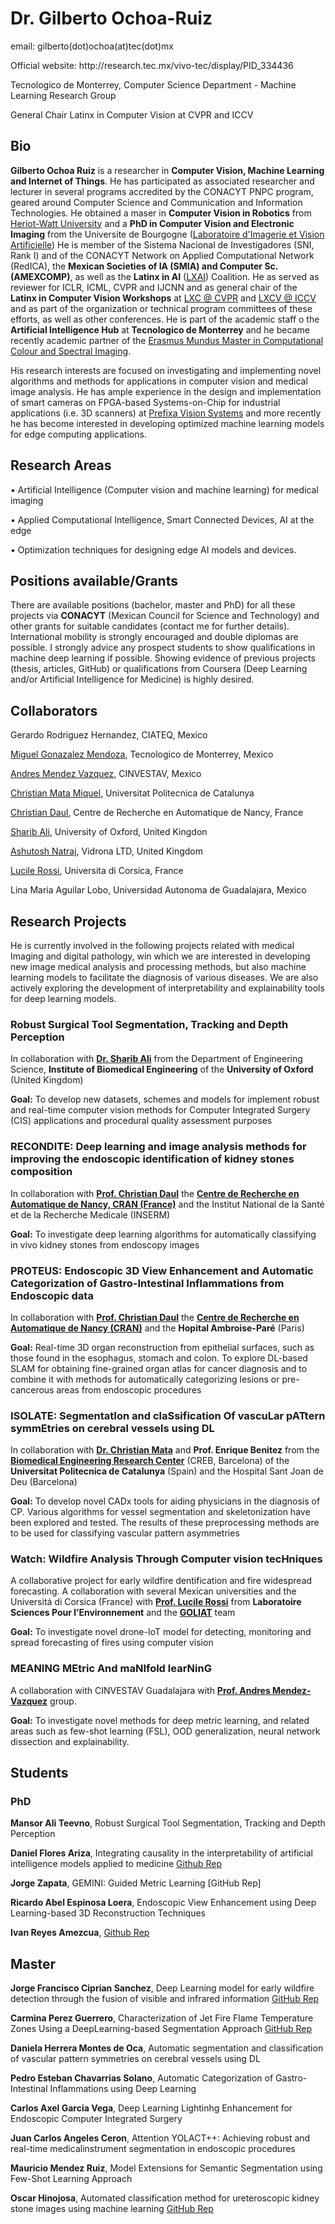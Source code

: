 
<h1>Dr. Gilberto Ochoa-Ruiz</h1>
<p>email: gilberto(dot)ochoa(at)tec(dot)mx</p>
<p> Official website: http://research.tec.mx/vivo-tec/display/PID_334436 </p>
<p> Tecnologico de Monterrey, Computer Science Department -  Machine Learning Research Group</p>
<p> General Chair Latinx in Computer Vision at CVPR and ICCV </p>

<h2>Bio</h2>

**Gilberto Ochoa Ruiz** is a researcher in **Computer Vision, Machine Learning and Internet of Things**. He has participated as associated researcher and lecturer in several programs accredited by the CONACYT PNPC program, geared around Computer Science and Communication and Information Technologies. He obtained a maser in **Computer Vision in Robotics** from [Heriot-Watt University](https://www.hw.ac.uk/) and a **PhD in Computer Vision and Electronic Imaging** from the Universite de Bourgogne ([Laboratoire d'Imagerie et Vision Artificielle](https://imvia.u-bourgogne.fr/en/laboratory)) He is member of the Sistema Nacional de Investigadores (SNI, Rank I) and of the CONACYT Network on Applied Computational Network (RedICA), the **Mexican Societies of IA (SMIA) and Computer Sc. (AMEXCOMP)**, as well as the **Latinx in AI** ([LXAI](https://www.latinxinai.org/)) Coalition. He as served as reviewer for ICLR, ICML, CVPR and IJCNN and as general chair of the **Latinx in Computer Vision Workshops** at [LXC @ CVPR](https://www.latinxinai.org/cvpr-2021-about) and [LXCV @ ICCV](https://www.latinxinai.org/iccv-2021) and as part of the organization or technical program committees of these efforts, as well as other conferences. He is part of the academic staff o the **Artificial Intelligence Hub** at **Tecnologico de Monterrey** and he became recently academic partner of the [Erasmus Mundus Master in Computational Colour and Spectral Imaging](https://cosi-master.eu/cosi-master-degree/). 

His research interests are focused on investigating and implementing novel algorithms and methods for applications in computer vision and medical image analysis. He has ample experience in the design and implementation of smart cameras on FPGA-based Systems-on-Chip for industrial applications (i.e. 3D scanners) at [Prefixa Vision Systems](https://www.prefixa.com/) and more recently he has become interested in developing optimized machine learning models for edge computing applications. 

<h2>Research Areas</h2>

<p> •	Artificial Intelligence (Computer vision and machine learning) for medical imaging</p> 
<p> •	Applied Computational Intelligence, Smart Connected Devices, AI at the edge</p> 
<p> •	Optimization techniques for designing edge AI models and devices.</p> 

<h2> Positions available/Grants </h2>
	
 There are available positions (bachelor, master and PhD) for all these projects via **CONACYT** (Mexican Council for Science and Technology) and other grants for suitable candidates (contact me for further details). International mobility is strongly encouraged and double diplomas are possible. 
I strongly advice any prospect students to show qualifications in machine deep learning if possible. Showing evidence of previous projects (thesis, articles, GitHub) or qualifications from Coursera (Deep Learning and/or Artificial Intelligence for Medicine) is highly desired.

<h2>Collaborators </h2>

Gerardo Rodriguez Hernandez, CIATEQ, Mexico

[Miguel Gonazalez Mendoza](https://scholar.google.com/citations?user=ggU9-8IAAAAJ&hl=en), Tecnologico de Monterrey, Mexico

[Andres Mendez Vazquez](https://unidad.gdl.cinvestav.mx/investigadores/investigador.php?inv=5), CINVESTAV, Mexico

[Christian Mata Miquel](https://scholar.google.com/citations?user=PXBkuoIAAAAJ&hl=ca), Universitat Politecnica de Catalunya

[Christian Daul](https://scholar.google.fr/citations?user=XPH6u74AAAAJ&hl=fr), Centre de Recherche en Automatique de Nancy, France

[Sharib Ali](https://scholar.google.com/citations?user=NX8ifFkAAAAJ&hl=en), University of Oxford, United Kingdon

[Ashutosh Natraj](https://scholar.google.com/citations?user=vuQtqtoAAAAJ&hl=en), Vidrona LTD, United Kingdom

[Lucile Rossi](https://scholar.google.com/citations?user=KTuyZzEAAAAJ&hl=fr), Universita di Corsica, France

Lina Maria Aguilar Lobo, Universidad Autonoma de Guadalajara, Mexico 

<h2>Research Projects</h2> 

<p>He is currently involved in the following projects related with medical Imaging and digital pathology, win which we are interested in developing new image medical analysis and processing methods, but also machine learning models to facilitate the diagnosis of various diseases. We are also actively exploring the development of interpretability and explainability tools for deep learning models.</p> 

<h3>Robust Surgical Tool Segmentation, Tracking and Depth Perception</h3>

In collaboration with [**Dr. Sharib Ali**](https://scholar.google.com/citations?user=NX8ifFkAAAAJ&hl=en) from the Department of Engineering Science, **Institute of Biomedical Engineering** of the **University of Oxford** (United Kingdom)

 **Goal:** To develop new datasets, schemes and models for implement robust and real-time computer vision methods for Computer Integrated Surgery (CIS) applications and procedural quality assessment purposes

<h3> RECONDITE:  Deep learning and image analysis methods for improving the endoscopic identification of kidney stones composition </h3> 

In collaboration with [**Prof. Christian Daul**](https://scholar.google.fr/citations?user=XPH6u74AAAAJ&hl=fr) the [**Centre de Recherche en Automatique de Nancy, CRAN (France)**](http://www.cran.univ-lorraine.fr/) and the Institut National de la Santé et de la Recherche Medicale (INSERM)

**Goal:** To investigate deep learning algorithms for automatically classifying in vivo kidney stones from endoscopy images

<h3> PROTEUS: Endoscopic 3D View Enhancement and Automatic Categorization of Gastro-Intestinal Inflammations from Endoscopic data </h3>

 In collaboration with [**Prof. Christian Daul**](https://scholar.google.fr/citations?user=XPH6u74AAAAJ&hl=fr) the [**Centre de Recherche en Automatique de Nancy (CRAN)**](http://www.cran.univ-lorraine.fr/) and the **Hopital Ambroise-Paré** (Paris)

**Goal:** Real-time 3D organ reconstruction from epithelial surfaces, such as those found in the esophagus, stomach and colon. To explore DL-based SLAM for obtaining fine-grained organ atlas for cancer diagnosis and to combine it with methods for automatically categorizing lesions or pre-cancerous areas from endoscopic procedures

<h3> ISOLATE: SegmentatIon and claSsification Of vascuLar pATtern symmEtries on cerebral vessels using DL </h3>

In collaboration with [**Dr. Christian Mata**](https://scholar.google.com/citations?user=PXBkuoIAAAAJ&hl=ca) and **Prof. Enrique Benitez** from the [**Biomedical Engineering Research Center**](https://creb.upc.edu/) (CREB, Barcelona) of the **Universitat Politecnica de Catalunya** (Spain) and the Hospital Sant Joan de Deu (Barcelona)

 **Goal:** To develop novel CADx tools for aiding physicians in the diagnosis of CP. Various algorithms for vessel segmentation and skeletonization have been explored and tested. The results of these preprocessing methods are to be used for classifying vascular pattern asymmetries 

<h3>Watch: Wildfire Analysis Through Computer vision tecHniques</h3>

 A collaborative project for early wildfire dentification and fire widespread forecasting. A collaboration with several Mexican universities and the Universitá di Corsica (France) with [**Prof. Lucile Rossi**](https://scholar.google.com/citations?user=KTuyZzEAAAAJ&hl=fr) from **Laboratoire Sciences Pour l’Environnement**  and the [**GOLIAT**](https://goliat.universita.corsica/) team

 **Goal:** To investigate novel drone-IoT model for detecting, monitoring and spread forecasting of fires using computer vision

<h3> MEANING MEtric And maNIfold learNinG </h3>

 A collaboration with CINVESTAV Guadalajara with [**Prof. Andres Mendez-Vazquez**](https://unidad.gdl.cinvestav.mx/investigadores/investigador.php?inv=5)  group.

 **Goal:** To investigate novel methods for deep metric learning, and related areas such as few-shot learning (FSL), OOD generalization, neural network dissection and explainability.
 
 <h2>Students</h2>

 <h3>PhD</h3>
 
 **Mansor Ali Teevno**, Robust Surgical Tool Segmentation, Tracking and Depth Perception
  
 **Daniel Flores Ariza**, Integrating causality in the interpretability of artificial intelligence models applied to medicine [Github Rep](https://github.com/DanielF29)
 
 **Jorge Zapata**, GEMINI: Guided Metric Learning [GitHub Rep]
 
 **Ricardo Abel Espinosa Loera**, Endoscopic View Enhancement using Deep Learning-based 3D Reconstruction Techniques
 
 **Ivan Reyes Amezcua**, [Github Rep](https://github.com/Ivanrs297)
 
 <h2>Master</h2>
 
 **Jorge Francisco Ciprian Sanchez**, Deep Learning model for early wildfire detection through the fusion of visible and infrared information [GitHub Rep](https://github.com/JorgeFCS)
 
 **Carmina Perez Guerrero**, Characterization of Jet Fire Flame Temperature Zones Using a DeepLearning-based Segmentation Approach [GitHub Rep](https://github.com/CarminaP)
 
 **Daniela Herrera Montes de Oca**, Automatic segmentation and classification of vascular pattern symmetries on  cerebral vessels using DL
 
 **Pedro Esteban Chavarrias Solano**, Automatic Categorization of Gastro-Intestinal Inflammations using Deep Learning
 
 **Carlos Axel Garcia Vega**, Deep Learning Lightinhg Enhancement for Endoscopic Computer Integrated Surgery
 
 **Juan Carlos Angeles Ceron**, Attention YOLACT++: Achieving robust and real-time medicalinstrument segmentation in endoscopic procedures
 
 **Mauricio Mendez Ruiz**, Model Extensions for Semantic Segmentation using Few-Shot Learning Approach
 
 **Oscar Hinojosa**, Automated classification method for ureteroscopic kidney stone images using machine learning [GitHub Rep](https://github.com/oscar09)
  
 





